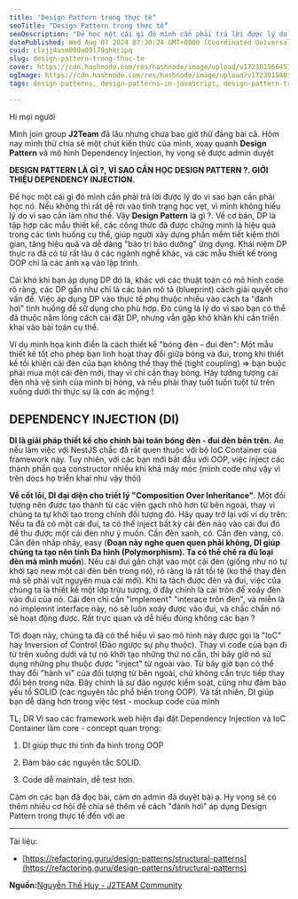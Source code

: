 ```yaml
---
title: "Design Pattern trong thực tế"
seoTitle: "Design Pattern trong thực tế"
seoDescription: "Để học một cái gì đó mình cần phải trả lời được lý do vì sao bạn cần phải học nó. Nếu không thì rất dễ rơi vào tình trạng học vẹt, vì mình không hiểu lý do"
datePublished: Wed Aug 07 2024 07:30:24 GMT+0000 (Coordinated Universal Time)
cuid: clzjj4usm000a09i79qhkcipq
slug: design-pattern-trong-thuc-te
cover: https://cdn.hashnode.com/res/hashnode/image/upload/v1723015664515/cdff27c0-f10a-4280-bc9b-87805319aaf3.jpeg
ogImage: https://cdn.hashnode.com/res/hashnode/image/upload/v1723015801919/6328b105-b1f4-4346-aafd-04cc2c2923e5.jpeg
tags: design-patterns, design-patterns-in-javascript, design-pattern-trong-thuc-te

---
```


Hi mọi người

Mình join group **J2Team** đã lâu nhưng chưa bao giờ thử đăng bài cả. Hôm nay mình thử chia sẻ một chút kiến thức của mình, xoay quanh **Design Pattern** và mô hình Dependency Injection, hy vọng sẽ được admin duyệt

**DESIGN PATTERN LÀ GÌ ?, VÌ SAO CẦN HỌC DESIGN PATTERN ?. GIỚI THIỆU DEPENDENCY INJECTION.**

Để học một cái gì đó mình cần phải trả lời được lý do vì sao bạn cần phải học nó. Nếu không thì rất dễ rơi vào tình trạng học vẹt, vì mình không hiểu lý do vì sao cần làm như thế. Vậy **Design Pattern** là gì ?. Về cơ bản, DP là tập hợp các mẫu thiết kế, các công thức đã được chứng minh là hiệu quả trong các tình huống cụ thể, giúp người xây dựng phần mềm tiết kiệm thời gian, tăng hiệu quả và dễ dàng "bảo trì bảo dưỡng" ứng dụng. Khái niệm DP thực ra đã có từ rất lâu ở các ngành nghề khác, và các mẫu thiết kế trong OOP chỉ là các ánh xạ vào lập trình.

Cái khó khi bạn áp dụng DP đó là, khác với các thuật toán có mô hình code rõ ràng, các DP gần như chỉ là các bản mô tả (blueprint) cách giải quyết cho vấn đề. Việc áp dụng DP vào thực tế phụ thuộc nhiều vào cách ta "đánh hơi" tình huống để sử dụng cho phù hợp. Đó cũng là lý do vì sao bạn có thể đã thuộc nằm lòng cách cài đặt DP, nhưng vẫn gặp khó khăn khi cần triển khai vào bài toán cụ thể.

Ví dụ minh họa kinh điển là cách thiết kế "bóng đèn - đui đèn": Một mẫu thiết kế tốt cho phép bạn linh hoạt thay đổi giữa bóng và đui, trong khi thiết kế tồi khiến cái đèn của bạn không thể thay thế (tight coupling) =&gt; bạn buộc phải mua một cái đèn mới, thay vì chỉ cần thay bóng. Hãy tưởng tượng cái đèn nhà vệ sinh của mình bị hỏng, và nếu phải thay tuốt tuồn tuột từ trên xuống dưới thì thực sự là cơn ác mộng !

## **DEPENDENCY INJECTION (DI)**

**DI là giải pháp thiết kế cho chính bài toán bóng đèn - đui đèn bên trên.** Ae nếu làm việc với NestJS chắc đã rất quen thuộc với bộ IoC Container của framework này. Tuy nhiên, với các bạn mới bắt đầu với OOP, việc inject các thành phần qua constructor nhiều khi khá máy móc (mình code như vậy vì trên docs họ triển khai như vậy thôi)

**Về cốt lõi, DI đại diện cho triết lý "Composition Over Inheritance"**. Một đối tượng nên được tạo thành từ các viên gạch nhỏ hơn từ bên ngoài, thay vì chúng ta tự khởi tạo trong chính đối tượng đó. Hãy quay trở lại với ví dụ trên: Nếu ta đã có một cái đui, ta có thể inject bất kỳ cái đèn nào vào cái đui đó để thu được một cái đèn như ý muốn. Cần đèn xanh, có. Cần đèn vàng, có. Cần đèn nhấp nháy, easy (**Đoạn này nghe quen quen phải không, DI giúp chúng ta tạo nên tính Đa hình (Polymorphism). Ta có thế chế ra đủ loại đèn mà mình muốn**). Nếu cái đui gắn chặt vào một cái đèn (giống như nó tự khởi tạo new một cái đèn bên trong nó), rõ ràng là rất tồi tệ (ko thể thay đèn mà sẽ phải vứt nguyên mua cái mới). Khi ta tách được đèn và đui, việc của chúng ta là thiết kế một lớp trừu tượng, ở đây chính là cái trôn để xoáy đèn vào đui của nó. Cái đèn chỉ cần "implement" "interace trôn đèn", và miễn là nó implemnt interface này, nó sẽ luôn xoáy được vào đui, và chắc chắn nó sẽ hoạt động được. Rất trực quan và dễ hiểu đúng không các bạn ?

Tới đoạn này, chúng ta đã có thể hiểu vì sao mô hình này được gọi là "IoC" hay Inversion of Control (Đảo ngược sự phụ thuộc). Thay vì code của bạn đi từ trên xuống dưới và tự nó khởi tạo những thứ nó cần, thì bây giờ nó sử dụng những phụ thuộc được "inject" từ ngoài vào. Từ bây giờ bạn có thể thay đổi "hành vi" của đối tượng từ bên ngoài, chứ không cần trực tiếp thay đổi bên trong nữa. Đây chính là sự đảo ngược kiểm soát, cũng như đảm bảo yếu tố SOLID (các nguyên tắc phổ biến trong OOP). Và tất nhiên, DI giúp bạn dễ dàng hơn trong việc test - mockup code của mình

TL; DR Vì sao các framework web hiện đại đặt Dependency Injection và IoC Container làm core - concept quan trọng:

1. DI giúp thực thi tính đa hình trong OOP
    
2. Đảm bảo các nguyên tắc SOLID.
    
3. Code dễ maintain, dễ test hơn.
    

Cám ơn các bạn đã đọc bài, cám ơn admin đã duyệt bài ạ. Hy vọng sẽ có thêm nhiều cơ hội để chia sẻ thêm về cách "đánh hơi" áp dụng Design Pattern trong thực tế đến với ae

---

Tài liệu:

* [https://refactoring.guru/design-patterns/structural-patterns](https://refactoring.guru/design-patterns/structural-patterns)
    

**Nguồn:**[Nguyễn Thế Huy - J2TEAM Community](https://www.facebook.com/groups/j2team.community/posts/2438916643107108)